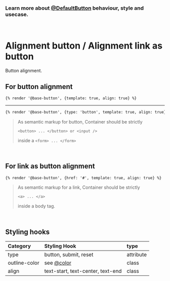 ### Learn more about [@DefaultButton](/components/detail/default--default) behaviour, style and usecase.

<br>

# Alignment button / Alignment link as button

Button alignment.

## For button alignment

```html
{% render '@base-button', {template: true, align: true} %}
```

---

```html
{% render '@base-button', {type: 'button', template: true, align: true} %}
```

> As semantic markup for button, Container should be strictly
>
> `<button> ... </button> or <input />`
>
> inside a
> `<form> ... </form>`

<br>

## For link as button alignment

```html
{% render '@base-button', {href: '#', template: true, align: true} %}
```

> As semantic markup for a link, Container should be strictly
>
> `<a> ... </a>`
>
> inside a body tag.

<br>

## Styling hooks

| Category      | Styling Hook                      | type      |
| :------------ | :-------------------------------- | :-------- |
| type          | button, submit, reset             | attribute |
| outline-color | see [@color](/colors)             | class     |
| align         | text-start, text-center, text-end | class     |

<br>
<br>
